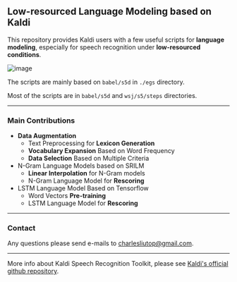 ## Low-resourced Language Modeling based on Kaldi

This repository provides Kaldi users with a few useful scripts for **language modeling**, especially for speech recognition under **low-resourced conditions**.

![image](http://nbviewer.jupyter.org/github/charlesliucn/kaldi-lm/blob/master/misc/logo/framework.png)

The scripts are mainly based on `babel/s5d` in `./egs` directory.

Most of the scripts are in `babel/s5d` and `wsj/s5/steps` directories.

* * *

### Main Contributions
+ **Data Augmentation**
	- Text Preprocessing for **Lexicon Generation**
	- **Vocabulary Expansion** Based on Word Frequency
	- **Data Selection** Based on Multiple Criteria
+ N-Gram Language Models based on SRILM
	- **Linear Interpolation** for N-Gram models
	- N-Gram Language Model for **Rescoring**
+ LSTM Language Model Based on Tensorflow
	- Word Vectors **Pre-training**
	- LSTM Language Model for **Rescoring**

* * *

### Contact
Any questions please send e-mails to charlesliutop@gmail.com.

* * *

More info about Kaldi Speech Recognition Toolkit, please see [Kaldi's official github repository](http://www.github.com/kaldi-asr/kaldi).
